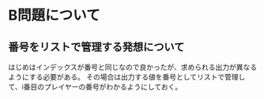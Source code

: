 # B問題について

## 番号をリストで管理する発想について

はじめはインデックスが番号と同じなので良かったが、求められる出力が異なるようにする必要がある。
その場合は出力する値を番号としてリストで管理して、i番目のプレイヤーの番号がわかるようにしておく。
